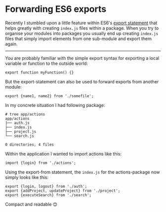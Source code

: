 # Forwarding ES6 exports

Recently I stumbled upon a little feature within ES6's [export statement][] that
helps greatly with creating `index.js` files within a package. When you try to
organise your modules into packages you usually end up creating `index.js` files
that simply import elements from one sub-module and export them again.

----------

You are probably familiar with the simple export syntax for exporting a local
variable or function to the outside world:

```
export function myFunction() {}
```

But the export-statement can also be used to forward exports from another
module:

```
export {name1, name2} from './somefile';
```

In my concrete situation I had following package:

```
# tree app/actions
app/actions
├── auth.js
├── index.js
├── project.js
└── search.js

0 directories, 4 files
```

Within the application I wanted to import actions like this:

```
import {login} from './actions';
```

Using the export-from statement, the `index.js` for the actions-package now
simply looks like this:

```
export {login, logout} from './auth';
export {addProject, updateProject} from './project';
export {executeSearch} from './search';
```

Compact and readable 😊

[export statement]: https://developer.mozilla.org/en/docs/web/javascript/reference/statements/export
